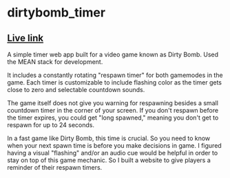 # dirtybomb_timer
## [Live link](https://db-timer.herokuapp.com/)
A simple timer web app built for a video game known as Dirty Bomb. Used the MEAN stack for development.

It includes a constantly rotating "respawn timer" for both gamemodes in the game.
Each timer is customizable to include flashing color as the timer gets close to zero and selectable countdown sounds.

The game itself does not give you warning for respawning besides a small countdown timer in the corner of your screen.
If you don't respawn before the timer expires, you could get "long spawned," meaning you don't get to respawn for up to 24 seconds.

In a fast game like Dirty Bomb, this time is crucial. So you need to know when your next spawn time is before you make decisions in game.
I figured having a visual "flashing" and/or an audio cue would be helpful in order to stay on top of this game mechanic. So I built a website to give players a reminder of their respawn timers.
